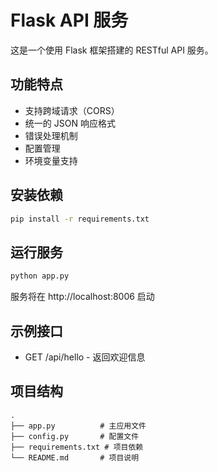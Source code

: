 # Flask API 服务

这是一个使用 Flask 框架搭建的 RESTful API 服务。

## 功能特点

- 支持跨域请求（CORS）
- 统一的 JSON 响应格式
- 错误处理机制
- 配置管理
- 环境变量支持

## 安装依赖

```bash
pip install -r requirements.txt
```

## 运行服务

```bash
python app.py
```

服务将在 http://localhost:8006 启动

## 示例接口

- GET /api/hello - 返回欢迎信息

## 项目结构

```
.
├── app.py          # 主应用文件
├── config.py       # 配置文件
├── requirements.txt # 项目依赖
└── README.md       # 项目说明
``` 